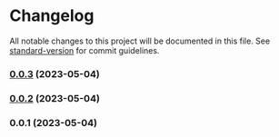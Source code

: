 # Changelog

All notable changes to this project will be documented in this file. See [standard-version](https://github.com/conventional-changelog/standard-version) for commit guidelines.

### [0.0.3](https://github.com/AoDev/vite-plugin-svg-spriter/compare/v0.0.2...v0.0.3) (2023-05-04)

### [0.0.2](https://github.com/AoDev/vite-plugin-svg-spriter/compare/v0.0.1...v0.0.2) (2023-05-04)

### 0.0.1 (2023-05-04)

